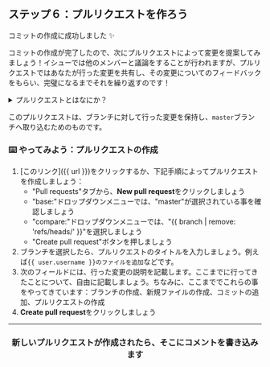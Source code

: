 ## ステップ６：プルリクエストを作ろう

コミットの作成に成功しました :sparkles:

コミットの作成が完了したので、次にプルリクエストによって変更を提案してみましょう！イシューでは他のメンバーと議論をすることが行われますが、プルリクエストではあなたが行った変更を共有し、その変更についてのフィードバックをもらい、完璧になるまでそれを繰り返すのです！

<details><summary>プルリクエストとはなにか？</summary>

## プルリクエスト

GitHubフローを思い返してみましょう。ブランチの作成をし、ファイルを追加し、ブランチにそのファイルをコミットしました。次にこのファイルについて他のメンバーとコラボレートしましょう。プルリクエスト上でコラボレーションを行います。詳細はこのビデオを御覧ください：

:tv: [ビデオ：プルリクエストの紹介](https://youtu.be/kJr-PIfLDl4)
<hr>
</details>

このプルリクエストは、ブランチに対して行った変更を保持し、`master`ブランチへ取り込むためのものです。

### :keyboard: やってみよう：プルリクエストの作成

1. [このリンク]({{ url }})をクリックするか、下記手順によってプルリクエストを作成しましょう：
    - "Pull requests"タブから、**New pull request**をクリックしましょう
    - "base:"ドロップダウンメニューでは、"master"が選択されている事を確認しましょう
    - "compare:"ドロップダウンメニューでは、"{{ branch | remove: 'refs/heads/' }}"を選択しましょう
    - "Create pull request"ボタンを押しましょう
1. ブランチを選択したら、プルリクエストのタイトルを入力しましょう。例えば`{{ user.username }}のファイルを追加`などです。
1. 次のフィールドには、行った変更の説明を記載します。ここまでに行ってきたことについて、自由に記載しましょう。ちなみに、ここまででこれらの事をやってきています：ブランチの作成、新規ファイルの作成、コミットの追加、プルリクエストの作成
1. **Create pull request**をクリックしましょう

<hr>
<h3 align="center">新しいプルリクエストが作成されたら、そこにコメントを書き込みます</h3>
